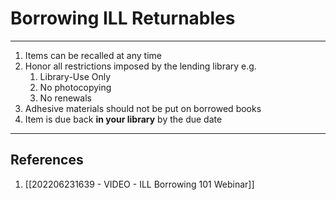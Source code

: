# Borrowing ILL Returnables
---

1.  Items can be recalled at any time
2.  Honor all restrictions imposed by the lending library e.g.
	1.  Library-Use Only
	2.  No photocopying
	3.  No renewals
3.  Adhesive materials should not be put on borrowed books
4.  Item is due back **in your library** by the due date

---
## References
1. [[202206231639 - VIDEO - ILL Borrowing 101 Webinar]]